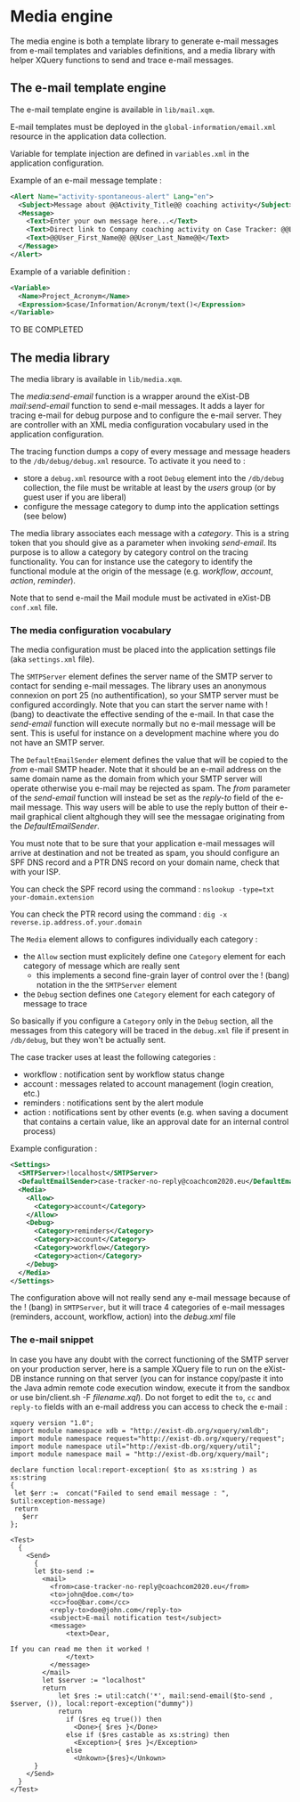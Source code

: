 # Media engine

The media engine is both a template library to generate e-mail messages from e-mail templates and variables definitions, and a media library with helper XQuery functions to send and trace e-mail messages. 

## The e-mail template engine

The e-mail template engine is available in `lib/mail.xqm`.

E-mail templates must be deployed in the `global-information/email.xml` resource in the application data collection.

Variable for template injection are defined in `variables.xml` in the application configuration.

Example of an e-mail message template :

```xml
<Alert Name="activity-spontaneous-alert" Lang="en">
  <Subject>Message about @@Activity_Title@@ coaching activity</Subject>
  <Message>
    <Text>Enter your own message here...</Text>
    <Text>Direct link to Company coaching activity on Case Tracker: @@Link_To_Activity@@</Text>
    <Text>@@User_First_Name@@ @@User_Last_Name@@</Text>
  </Message>
</Alert>
```

Example of a variable definition :

```xml
<Variable>
  <Name>Project_Acronym</Name>
  <Expression>$case/Information/Acronym/text()</Expression>
</Variable>
```

TO BE COMPLETED

## The media library

The media library is available in `lib/media.xqm`. 

The *media:send-email* function is a wrapper around the eXist-DB *mail:send-email* function to send e-mail messages. It adds a layer for tracing e-mail for debug purpose and to configure the e-mail server. They are controller with an XML media configuration vocabulary used in the application configuration.

The tracing function dumps a copy of every message and message headers to the `/db/debug/debug.xml` resource. To activate it you need to :

* store a `debug.xml` resource with a root `Debug` element into the `/db/debug` collection, the file must be writable at least by the *users* group (or by guest user if you are liberal)
* configure the message category to dump into the application settings (see below)

The media library associates each message with a *category*. This is a string token that you should give as a parameter when invoking *send-email*. Its purpose is to allow a category by category control on the tracing functionality. You can for instance use the category to identify the functional module at the origin of the message (e.g. *workflow*, *account*, *action*, *reminder*).

Note that to send e-mail the Mail module must be activated in eXist-DB `conf.xml` file.

### The media configuration vocabulary

The media configuration must be placed into the application settings file (aka `settings.xml` file).

The `SMTPServer` element defines the server name of the SMTP server to contact for sending e-mail messages. The library uses an anonymous connexion on port 25 (no authentification), so your SMTP server must be configured accordingly. Note that you can start the server name with ! (bang) to deactivate the effective sending of the e-mail. In that case the *send-email* function will execute normally but no e-mail message will be sent. This is useful for instance on a development machine where you do not have an SMTP server.

The `DefaultEmailSender` element defines the value that will be copied to the *from* e-mail SMTP header. Note that it should be an e-mail address on the same domain name as the domain from which your SMTP server will operate otherwise you e-mail may be rejected as spam. The *from* parameter of the *send-email* function will instead be set as the *reply-to* field of the e-mail message. This way users will be able to use the reply button of their e-mail graphical client altghough they will see the messagae originating from the *DefaultEmailSender*.

You must note that to be sure that your application e-mail messages will arrive at destination and not be treated as spam, you should configure an SPF DNS record and a PTR DNS record on your domain name, check that with your ISP.

You can check the SPF record using the command : `nslookup -type=txt your-domain.extension`

You can check the PTR record using the command : `dig -x reverse.ip.address.of.your.domain`

The `Media` element allows to configures individually each category :

* the `Allow` section must explicitely define one `Category` element for each category of message which are really sent
  * this implements a second fine-grain layer of control over the ! (bang) notation in the the `SMTPServer` element
* the `Debug` section defines one `Category` element for each category of message to trace

So basically if you configure a `Category` only in the `Debug` section, all the messages from this category will be traced in the `debug.xml` file if present in `/db/debug`, but they won't be actually sent. 

The case tracker uses at least the following categories :

- workflow : notification sent by workflow status change
- account : messages related to account management (login creation, etc.) 
- reminders : notifications sent by the alert module
- action : notifications sent by other events (e.g. when saving a document that contains a certain value, like an approval date for an internal control process)

Example configuration :

```xml
<Settings>
  <SMTPServer>!localhost</SMTPServer>
  <DefaultEmailSender>case-tracker-no-reply@coachcom2020.eu</DefaultEmailSender>
  <Media>
    <Allow>
      <Category>account</Category>
    </Allow>
    <Debug>
      <Category>reminders</Category>
      <Category>account</Category>
      <Category>workflow</Category>
      <Category>action</Category>
    </Debug>
  </Media>
</Settings>
```

The configuration above will not really send any e-mail message because of the ! (bang) in `SMTPServer`, but it will trace 4 categories of e-mail messages (reminders, account, workflow, action) into the *debug.xml* file

### The e-mail snippet

In case you have any doubt with the correct functioning of the SMTP server on your production server, here is a sample XQuery file to run on the eXist-DB instance running on that server (you can for instance copy/paste it into the Java admin remote code execution window, execute it from the sandbox or use bin/client.sh -F *filename.xql*). Do not forget to edit the `to`, `cc` and `reply-to` fields with an e-mail address you can access to check the e-mail : 

```xquery
xquery version "1.0";
import module namespace xdb = "http://exist-db.org/xquery/xmldb";
import module namespace request="http://exist-db.org/xquery/request";
import module namespace util="http://exist-db.org/xquery/util";
import module namespace mail = "http://exist-db.org/xquery/mail";

declare function local:report-exception( $to as xs:string ) as xs:string
{
 let $err :=  concat("Failed to send email message : ", $util:exception-message)
 return
   $err
};

<Test>
  {
    <Send>
      {
      let $to-send :=
        <mail>
          <from>case-tracker-no-reply@coachcom2020.eu</from>
          <to>john@doe.com</to>
          <cc>foo@bar.com</cc>
          <reply-to>doe@john.com</reply-to>
          <subject>E-mail notification test</subject>
          <message>
              <text>Dear,

If you can read me then it worked !
              </text>
          </message>
        </mail>
        let $server := "localhost"
        return 
            let $res := util:catch('*', mail:send-email($to-send , $server, ()), local:report-exception("dummy"))
            return 
              if ($res eq true()) then 
                <Done>{ $res }</Done>
              else if ($res castable as xs:string) then
                <Exception>{ $res }</Exception>
              else
                <Unkown>{$res}</Unkown>
      }
    </Send>
  }
</Test>
```
